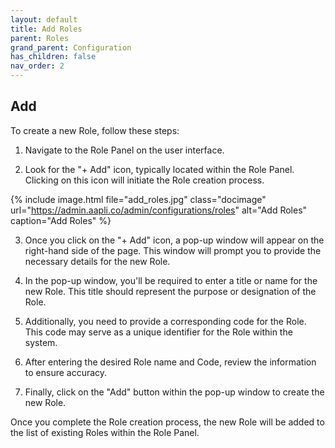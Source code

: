 ```yaml
---
layout: default
title: Add Roles
parent: Roles
grand_parent: Configuration
has_children: false
nav_order: 2
---
```


## Add
To create a new Role, follow these steps:

1. Navigate to the Role Panel on the user interface.

2. Look for the "+ Add" icon, typically located within the Role Panel. Clicking on this icon will initiate the Role creation process.

{% include image.html file="add_roles.jpg" class="docimage" url="https://admin.aapli.co/admin/configurations/roles" alt="Add Roles" caption="Add Roles" %}

3. Once you click on the "+ Add" icon, a pop-up window will appear on the right-hand side of the page. This window will prompt you to provide the necessary details for the new Role.

4. In the pop-up window, you'll be required to enter a title or name for the new Role. This title should represent the purpose or designation of the Role.

5. Additionally, you need to provide a corresponding code for the Role. This code may serve as a unique identifier for the Role within the system.

6. After entering the desired Role name and Code, review the information to ensure accuracy.

7. Finally, click on the "Add" button within the pop-up window to create the new Role.

Once you complete the Role creation process, the new Role will be added to the list of existing Roles within the Role Panel.